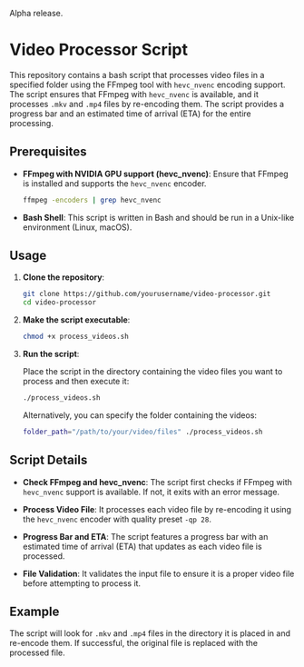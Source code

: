 Alpha release.

# Video Processor Script

This repository contains a bash script that processes video files in a specified folder using the FFmpeg tool with `hevc_nvenc` encoding support. The script ensures that FFmpeg with `hevc_nvenc` is available, and it processes `.mkv` and `.mp4` files by re-encoding them. The script provides a progress bar and an estimated time of arrival (ETA) for the entire processing.

## Prerequisites

- **FFmpeg with NVIDIA GPU support (hevc_nvenc)**: Ensure that FFmpeg is installed and supports the `hevc_nvenc` encoder.
  
  ```bash
  ffmpeg -encoders | grep hevc_nvenc
  ```

- **Bash Shell**: This script is written in Bash and should be run in a Unix-like environment (Linux, macOS).

## Usage

1. **Clone the repository**:

   ```bash
   git clone https://github.com/yourusername/video-processor.git
   cd video-processor
   ```

2. **Make the script executable**:

   ```bash
   chmod +x process_videos.sh
   ```

3. **Run the script**:

   Place the script in the directory containing the video files you want to process and then execute it:

   ```bash
   ./process_videos.sh
   ```

   Alternatively, you can specify the folder containing the videos:

   ```bash
   folder_path="/path/to/your/video/files" ./process_videos.sh
   ```

## Script Details

- **Check FFmpeg and hevc_nvenc**:
  The script first checks if FFmpeg with `hevc_nvenc` support is available. If not, it exits with an error message.

- **Process Video File**:
  It processes each video file by re-encoding it using the `hevc_nvenc` encoder with quality preset `-qp 28`.

- **Progress Bar and ETA**:
  The script features a progress bar with an estimated time of arrival (ETA) that updates as each video file is processed.

- **File Validation**:
  It validates the input file to ensure it is a proper video file before attempting to process it.

## Example

The script will look for `.mkv` and `.mp4` files in the directory it is placed in and re-encode them. If successful, the original file is replaced with the processed file.
